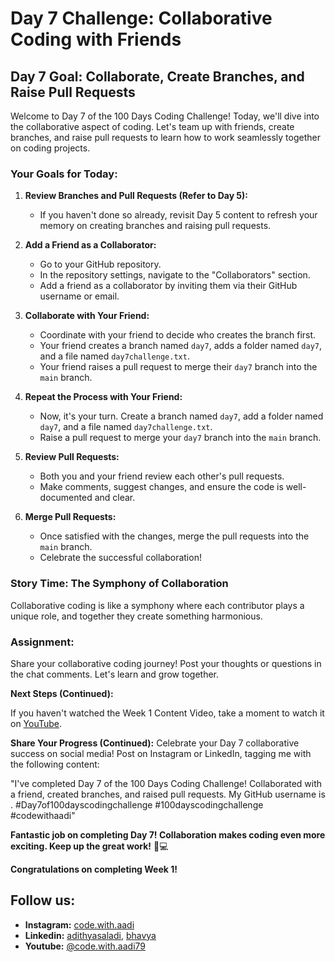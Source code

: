 # Day 7 Challenge: Collaborative Coding with Friends

## Day 7 Goal: Collaborate, Create Branches, and Raise Pull Requests

Welcome to Day 7 of the 100 Days Coding Challenge! Today, we'll dive into the collaborative aspect of coding. Let's team up with friends, create branches, and raise pull requests to learn how to work seamlessly together on coding projects.

### Your Goals for Today:

1. **Review Branches and Pull Requests (Refer to Day 5):**

   - If you haven't done so already, revisit Day 5 content to refresh your memory on creating branches and raising pull requests.

2. **Add a Friend as a Collaborator:**

   - Go to your GitHub repository.
   - In the repository settings, navigate to the "Collaborators" section.
   - Add a friend as a collaborator by inviting them via their GitHub username or email.

3. **Collaborate with Your Friend:**

   - Coordinate with your friend to decide who creates the branch first.
   - Your friend creates a branch named `day7`, adds a folder named `day7`, and a file named `day7challenge.txt`.
   - Your friend raises a pull request to merge their `day7` branch into the `main` branch.

4. **Repeat the Process with Your Friend:**

   - Now, it's your turn. Create a branch named `day7`, add a folder named `day7`, and a file named `day7challenge.txt`.
   - Raise a pull request to merge your `day7` branch into the `main` branch.

5. **Review Pull Requests:**

   - Both you and your friend review each other's pull requests.
   - Make comments, suggest changes, and ensure the code is well-documented and clear.

6. **Merge Pull Requests:**
   - Once satisfied with the changes, merge the pull requests into the `main` branch.
   - Celebrate the successful collaboration!

### Story Time: The Symphony of Collaboration

Collaborative coding is like a symphony where each contributor plays a unique role, and together they create something harmonious.

### Assignment:

Share your collaborative coding journey! Post your thoughts or questions in the chat comments. Let's learn and grow together.

**Next Steps (Continued):**

If you haven't watched the Week 1 Content Video, take a moment to watch it on [YouTube](https://www.youtube.com/watch?v=6Cvz9qz6WNU).

**Share Your Progress (Continued):**
Celebrate your Day 7 collaborative success on social media! Post on Instagram or LinkedIn, tagging me with the following content:

"I've completed Day 7 of the 100 Days Coding Challenge! Collaborated with a friend, created branches, and raised pull requests. My GitHub username is <add your yourname here>. #Day7of100dayscodingchallenge #100dayscodingchallenge #codewithaadi"

**Fantastic job on completing Day 7! Collaboration makes coding even more exciting. Keep up the great work!** 🚀💻

**Congratulations on completing Week 1!**

## Follow us:

- **Instagram:** [code.with.aadi](https://www.instagram.com/code.with.aadi/)
- **Linkedin:** [adithyasaladi](https://www.linkedin.com/in/adithyasaladi/), [bhavya](https://www.linkedin.com/in/bhavyasriy/)
- **Youtube:** [@code.with.aadi79](https://www.youtube.com/@Code.with.aadi79)
